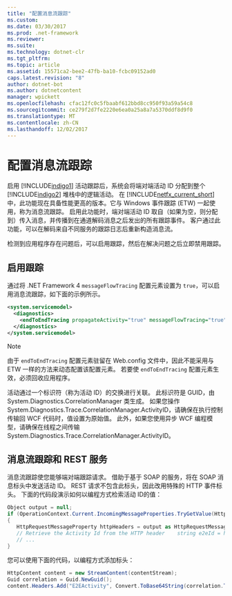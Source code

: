 ```yaml
---
title: "配置消息流跟踪"
ms.custom: 
ms.date: 03/30/2017
ms.prod: .net-framework
ms.reviewer: 
ms.suite: 
ms.technology: dotnet-clr
ms.tgt_pltfrm: 
ms.topic: article
ms.assetid: 15571ca2-bee2-47fb-ba10-fcbc09152ad0
caps.latest.revision: "8"
author: dotnet-bot
ms.author: dotnetcontent
manager: wpickett
ms.openlocfilehash: cfac12fc0c5fbaabf612bbd8cc950f93a59a54c8
ms.sourcegitcommit: ce279f2d7fe2220e6ea0a25a8a7a5370ddf8d9f0
ms.translationtype: MT
ms.contentlocale: zh-CN
ms.lasthandoff: 12/02/2017
---
```

# <a name="configuring-message-flow-tracing"></a>配置消息流跟踪
启用 [!INCLUDE[indigo1](../../../../../includes/indigo1-md.md)] 活动跟踪后，系统会将端对端活动 ID 分配到整个 [!INCLUDE[indigo2](../../../../../includes/indigo2-md.md)] 堆栈中的逻辑活动。 在 [!INCLUDE[netfx_current_short](../../../../../includes/netfx-current-short-md.md)] 中，此功能现在具备性能更高的版本。它与 Windows 事件跟踪 (ETW) 一起使用，称为消息流跟踪。 启用此功能时，端对端活动 ID 取自（如果为空，则分配到）传入消息，并传播到在通道解码消息之后发出的所有跟踪事件。 客户通过此功能，可以在解码来自不同服务的跟踪日志后重新构造消息流。  
  
 检测到应用程序存在问题后，可以启用跟踪，然后在解决问题之后立即禁用跟踪。  
  
## <a name="enabling-tracing"></a>启用跟踪  
 通过将 .NET Framework 4 `messageFlowTracing` 配置元素设置为 `true`，可以启用消息流跟踪，如下面的示例所示。  
  
```xml  
<system.servicemodel>  
  <diagnostics>  
    <endToEndTracing propagateActivity="true" messageFlowTracing="true" />  
  </diagnostics>  
</system.servicemodel>  
```  
  
> [!NOTE]
>  由于 `endToEndTracing` 配置元素驻留在 Web.config 文件中，因此不能采用与 ETW 一样的方法来动态配置该配置元素。 若要使 `endToEndTracing` 配置元素生效，必须回收应用程序。  
  
 活动通过一个标识符（称为活动 ID）的交换进行关联。 此标识符是 GUID，由 System.Diagnostics.CorrelationManager 类生成。 如果您操作 System.Diagnostics.Trace.CorrelationManager.ActivityID，请确保在执行控制传输回 WCF 代码时，值设置为原始值。  此外，如果您使用异步 WCF 编程模型，请确保在线程之间传输 System.Diagnostics.Trace.CorrelationManager.ActivityID。  
  
## <a name="message-flow-tracing-and-rest-services"></a>消息流跟踪和 REST 服务  
 消息流跟踪使您能够端对端跟踪请求。  借助于基于 SOAP 的服务，将在 SOAP 消息标头中发送活动 ID。 REST 请求不包含此标头，因此改用特殊的 HTTP 事件标头。 下面的代码段演示如何以编程方式检索活动 ID的值：  
  
```csharp
Object output = null;
if (OperationContext.Current.IncomingMessageProperties.TryGetValue(HttpRequestMessageProperty.Name, out output))
{
   HttpRequestMessageProperty httpHeaders = output as HttpRequestMessageProperty;
   // Retrieve the Activity Id from the HTTP header    string e2eId = httpHeaders.Headers["E2EActivity"];
   // ...
}
```

 您可以使用下面的代码，以编程方式添加标头：  
  
```csharp  
HttpContent content = new StreamContent(contentStream);  
Guid correlation = Guid.NewGuid();  
content.Headers.Add("E2EActivity", Convert.ToBase64String(correlation.ToByteArray()));  
```

